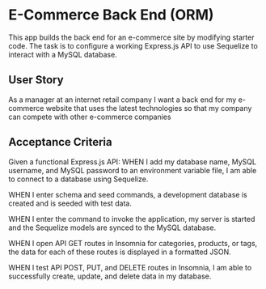 # E-Commerce Back End (ORM)

This app builds the back end for an e-commerce site by modifying starter code. The task is to configure a working Express.js API to use Sequelize to interact with a MySQL database.

## User Story

As a manager at an internet retail company
I want a back end for my e-commerce website that uses the latest technologies so that my company can compete with other e-commerce companies

## Acceptance Criteria

Given a functional Express.js API:
WHEN I add my database name, MySQL username, and MySQL password to an environment variable file, I am able to connect to a database using Sequelize.

WHEN I enter schema and seed commands, a development database is created and is seeded with test data.

WHEN I enter the command to invoke the application, my server is started and the Sequelize models are synced to the MySQL database.

WHEN I open API GET routes in Insomnia for categories, products, or tags, the data for each of these routes is displayed in a formatted JSON.

WHEN I test API POST, PUT, and DELETE routes in Insomnia, I am able to successfully create, update, and delete data in my database.
